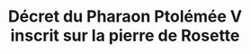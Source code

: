---
layout: quote
permalink: /fr/
langtag: fr
type: modern
script: Latn
langName: Français
englishLangName: French
title: Décret du Pharaon Ptolémée V inscrit sur la pierre de Rosette
quote: Des copies de ce décret seront gravées en hiéroglyphes, en démotique, et en grec sur des dalles de basalte et placées dans les temples de premier, deuxième et troisième ordre à côté de la statue de Ptolémée, le dieu éternellement vivant.
reference: Décrets de Ptolémée V sur la Pierre de Rosette, 196 av. J.-C., Musée britannique.
imageAlt: Pièce avec le visage de Ptolémée V
selectAriaLabel: Sélectionnez une langue
buttonRandom: Aléatoire
direction: ltr
---